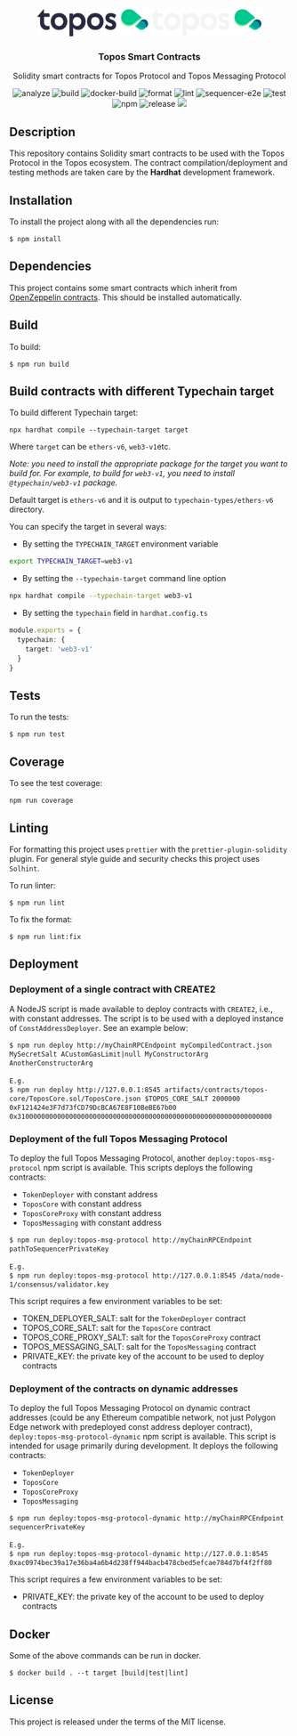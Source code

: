 <div id="top"></div>
<!-- PROJECT LOGO -->
<br />
<div align="center">

  <img src="./.github/assets/topos_logo.png#gh-light-mode-only" alt="Logo" width="200">
  <img src="./.github/assets/topos_logo_dark.png#gh-dark-mode-only" alt="Logo" width="200">

  <h3 align="center">Topos Smart Contracts</h3>

  <p align="center">
    Solidity smart contracts for Topos Protocol and Topos Messaging Protocol
  </p>
</div>

<div align="center">

![analyze](https://github.com/topos-protocol/topos-smart-contracts/actions/workflows/analyze.yml/badge.svg)
![build](https://github.com/topos-protocol/topos-smart-contracts/actions/workflows/build.yml/badge.svg)
![docker-build](https://github.com/topos-protocol/topos-smart-contracts/actions/workflows/docker_build_push.yml/badge.svg)
![format](https://github.com/topos-protocol/topos-smart-contracts/actions/workflows/format.yml/badge.svg)
![lint](https://github.com/topos-protocol/topos-smart-contracts/actions/workflows/lint.yml/badge.svg)
![sequencer-e2e](https://github.com/topos-protocol/topos-smart-contracts/actions/workflows/sequencer-e2e.yml/badge.svg)
![test](https://github.com/topos-protocol/topos-smart-contracts/actions/workflows/test.yml/badge.svg)
![npm](https://img.shields.io/npm/v/@topos-protocol/topos-smart-contracts.svg)
![release](https://img.shields.io/github/v/release/topos-protocol/topos-smart-contracts)
[![](https://dcbadge.vercel.app/api/server/7HZ8F8ykBT?style=flat)](https://discord.gg/7HZ8F8ykBT)

</div>

## Description

This repository contains Solidity smart contracts to be used with the Topos Protocol in the Topos ecosystem. The contract compilation/deployment and testing methods are taken care by the **Hardhat** development framework.

## Installation

To install the project along with all the dependencies run:

```
$ npm install
```

## Dependencies

This project contains some smart contracts which inherit from [OpenZeppelin contracts](https://github.com/OpenZeppelin/openzeppelin-contracts). This should be installed automatically.

## Build

To build:

```
$ npm run build
```

## Build contracts with different Typechain target

To build different Typechain target:

```
npx hardhat compile --typechain-target target
```

Where `target` can be `ethers-v6`, `web3-v1`etc.

*Note: you need to install the appropriate package for the target you want to build for. For example, to build for `web3-v1`, you need to install `@typechain/web3-v1` package.*

Default target is `ethers-v6` and it is output to `typechain-types/ethers-v6` directory.

You can specify the target in several ways:
- By setting the `TYPECHAIN_TARGET` environment variable
```bash
export TYPECHAIN_TARGET=web3-v1
```
- By setting the `--typechain-target` command line option
```bash
npx hardhat compile --typechain-target web3-v1
```
- By setting the `typechain` field in `hardhat.config.ts`
```typescript
module.exports = {
  typechain: {
    target: 'web3-v1'
  }
}
```

## Tests

To run the tests:

```
$ npm run test
```

## Coverage

To see the test coverage:

```
npm run coverage
```

## Linting

For formatting this project uses `prettier` with the `prettier-plugin-solidity` plugin. For general style guide and security checks this project uses `Solhint`.

To run linter:

```
$ npm run lint
```

To fix the format:

```
$ npm run lint:fix
```

## Deployment

### Deployment of a single contract with CREATE2

A NodeJS script is made available to deploy contracts with `CREATE2`, i.e., with constant addresses. The script is to be used with a deployed instance of `ConstAddressDeployer`. See an example below:

```
$ npm run deploy http://myChainRPCEndpoint myCompiledContract.json MySecretSalt ACustomGasLimit|null MyConstructorArg AnotherConstructorArg

E.g.
$ npm run deploy http://127.0.0.1:8545 artifacts/contracts/topos-core/ToposCore.sol/ToposCore.json $TOPOS_CORE_SALT 2000000 0xF121424e3F7d73fCD79DcBCA67E8F10BeBE67b00 0x3100000000000000000000000000000000000000000000000000000000000000
```

### Deployment of the full Topos Messaging Protocol

To deploy the full Topos Messaging Protocol, another `deploy:topos-msg-protocol` npm script is available. This scripts deploys the following contracts:

- `TokenDeployer` with constant address
- `ToposCore` with constant address
- `ToposCoreProxy` with constant address
- `ToposMessaging` with constant address

```
$ npm run deploy:topos-msg-protocol http://myChainRPCEndpoint pathToSequencerPrivateKey

E.g.
$ npm run deploy:topos-msg-protocol http://127.0.0.1:8545 /data/node-1/consensus/validator.key
```

This script requires a few environment variables to be set:

- TOKEN_DEPLOYER_SALT: salt for the `TokenDeployer` contract
- TOPOS_CORE_SALT: salt for the `ToposCore` contract
- TOPOS_CORE_PROXY_SALT: salt for the `ToposCoreProxy` contract
- TOPOS_MESSAGING_SALT: salt for the `ToposMessaging` contract
- PRIVATE_KEY: the private key of the account to be used to deploy contracts

### Deployment of the contracts on dynamic addresses

To deploy the full Topos Messaging Protocol on dynamic contract addresses (could be any Ethereum compatible network, not just Polygon Edge network with predeployed const address deployer contract), `deploy:topos-msg-protocol-dynamic` npm script is available. This script is intended for usage primarily during development. It deploys the following contracts:

- `TokenDeployer`
- `ToposCore`
- `ToposCoreProxy`
- `ToposMessaging`

```
$ npm run deploy:topos-msg-protocol-dynamic http://myChainRPCEndpoint sequencerPrivateKey

E.g.
$ npm run deploy:topos-msg-protocol-dynamic http://127.0.0.1:8545 0xac0974bec39a17e36ba4a6b4d238ff944bacb478cbed5efcae784d7bf4f2ff80
```

This script requires a few environment variables to be set:

- PRIVATE_KEY: the private key of the account to be used to deploy contracts

## Docker

Some of the above commands can be run in docker.

```
$ docker build . --t target [build|test|lint]
```

## License

This project is released under the terms of the MIT license.
